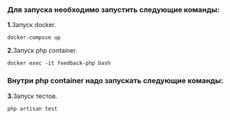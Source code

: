 ### Для запуска необходимо запустить следующие команды:
<b>1.</b>Запуск docker.
```
docker-compose up
```
<b>2.</b>Запуск php container.
```
docker exec -it feedback-php bash
```

### Внутри php container надо запускать следующие команды:
<b>3.</b>Запуск тестов.
```
php artisan test
```
